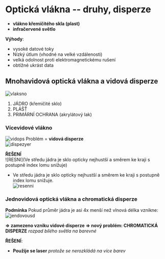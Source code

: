 # Optická vlákna -- druhy, disperze

* **vlákno křemičitého skla (plast)**
* **infračervené světlo**

**Výhody**:
* vysoké datové toky
* Nízký útlum (vhodné na velké vzdálenosti)
* velká odolnost proti elektromagnetickému rušení
* obtížné ukrást data

## Mnohavidová optická vlákna a vidová disperze
![vlaksno](https://mamut.spseol.cz/nozka/psk/041-opticka-vlakna-II/multimod_prurez.png)

1. JÁDRO (křemičité sklo)
2. PLÁŠŤ
3. PRIMÁRNÍ OCHRANA (akrylátový lak)

### Vícevidové vlákno
![vidops](https://mamut.spseol.cz/nozka/psk/041-opticka-vlakna-II/stepindex.png)
Problém = **vidová disperze**<br>
![dispezyer](https://mamut.spseol.cz/nozka/psk/041-opticka-vlakna-II/disperze.png)

**ŘEŠENÍ**<br>
![RESNI](Ve středu jádra je sklo opticky nejhustší a směrem ke kraji s postupně index lomu snižuje)
* Ve středu jádra je sklo opticky nejhustší a směrem ke kraji s postupně index lomu snižuje.<br>
![resenni](https://mamut.spseol.cz/nozka/psk/041-opticka-vlakna-II/gradient.png)

### Jednovidová optická vlákna a chromatická disperze
**Podmínka** Pokud průměr jádra je asi 4x menší než vlnová délka vznikne:<br>
![jendovousd](https://mamut.spseol.cz/nozka/psk/041-opticka-vlakna-II/singlemod.png)

**=> zamezeno vzniku vidové disperze**
**=> nový problém: CHROMATICKÁ DISPERZE** *rozpad bílého světla na barevné*

**ŘEŠENÍ**:
* **Použije se laser** *protože se nerozkládá na více barev*